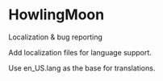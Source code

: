# HowlingMoon
Localization &amp; bug reporting

Add localization files for language support.

Use en_US.lang as the base for translations.
